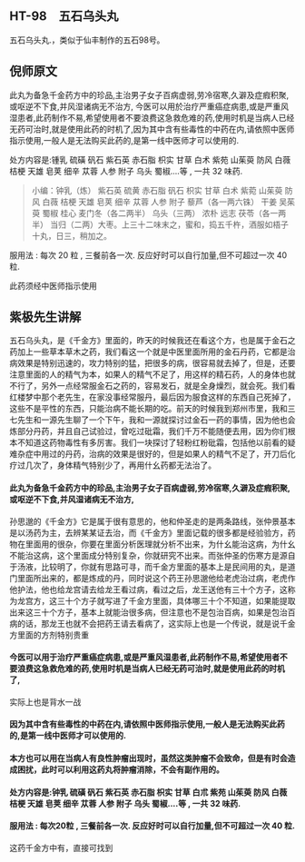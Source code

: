 ## HT-98　五石乌头丸

五石乌头丸.，类似于仙丰制作的五石98号。

## 倪师原文

此丸为备急千金药方中的珍品,主治男子女子百病虚弱,劳冷宿寒,久澼及症瘕积聚,或呕逆不下食,并风湿诸病无不治方, 今医可以用於治疗严重癌症病患,或是严重风湿患者,此药制作不易,希望使用者不要浪费这急救危难的药,使用时机是当病人已经无药可治时,就是使用此药的时机了,因为其中含有些毒性的中药在内,请依照中医师指示使用,一般人是无法购买此药的,是第一线中医师才可以使用的.

处方内容是:锺乳 硫磺 矾石 紫石英 赤石脂 枳实 甘草 白术 紫苑 山茱萸 防风 白薇 桔梗 天雄 皂荚 细辛 苁蓉 人参 附子 乌头 蜀椒....等 , 一共 32 味药.

> 小编：钟乳（炼） 紫石英 硫黄 赤石脂 矾石 枳实 甘草 白术 紫菀 山茱萸 防风 白薇 桔梗 天雄 皂荚 细辛 苁蓉 人参 附子 藜芦（各一两六铢） 干姜 吴茱萸 蜀椒 桂心 麦门冬（各二两半） 乌头（三两） 浓朴 远志 茯苓（各一两半） 当归（二两）大枣。上三十二味末之，蜜和，捣五千杵，酒服如梧子十丸，日三，稍加之。

服用法 : 每次 20 粒 , 三餐前各一次. 反应好时可以自行加量,但不可超过一次 40 粒.

此药须经中医师指示使用

## 紫极先生讲解

五石乌头丸，是《千金方》里面的，昨天的时候我还在看这个方，也是属于金石之药加上一些草本草木之药，我们看这一个就是中医里面所用的金石丹药，它都是治病效果是特别迅速的，攻力特别的猛，把很多的病，很容易就去掉了，但是，还要注意里面的人的精气为本，如果人的精气不足了，用这样的精石药，人的身体也就不行了，另外一点经常服金石之药的，容易发石，就是全身燥烈，就会死。我们看红楼梦中那个老先生，在家没事经常服丹，最后因为服食这样的东西自己死掉了， 这些不是平性的东西，只能治病不能长期的吃。前天的时候我到郑州市里，我和三七先生和一源先生聊了一个下午，我和一源就探讨过金石一药的事情，因为他也会炼部分丹药，并且自己试验过，曾吃过砒霜，我们千万不能随便去用，因为你们根本不知道这药物毒性有多厉害。我们一块探讨了轻粉红粉砒霜，包括他以前看的疑难杂症中用过的丹药，治病的效果是很好的，但是如果人的精气不足了，开刀后化疗过几次了，身体精气特别少了，再用什幺药都无法治了。

#### 此丸为备急千金药方中的珍品,主治男子女子百病虚弱,劳冷宿寒,久澼及症瘕积聚,或呕逆不下食,并风湿诸病无不治方,

孙思邈的《千金方》它是属于很有意思的，他和仲圣走的是两条路线，张仲景基本是以汤药为主，去辨某某证去治，而《千金方》里面记载的很多都是经验验方，药物在里面用的很杂，你要在里面分析医理就分析不出来，为什幺能治这病，为什幺不能治这病，这个里面成分特别复杂，你就研究不出来。而张仲圣的伤寒方是源自于汤液，比较明了，你就有思路可寻，而千金方里面的基本上是民间用的丸，是道门里面所出来的，都是炼成的丹，同时说这个药王孙思邈他给老虎治过病，老虎作他护法，他也给龙宫请去给龙王看过病，看过之后，龙王送他有三十个方子，这称为龙宫方，这三十个方子就写进了千金方里面，具体哪三十个不知道，如果能提取出来这三十个方子，基本上就能治很多病，但注意也不是包治百病，如果是包治百病的话，那龙王也就不会把药王请去看病了，这实际上也是一个传说，就是说千金方里面的方剂特别贵重

#### 今医可以用于治疗严重癌症病患,或是严重风湿患者,此药制作不易,希望使用者不要浪费这急救危难的药,使用时机是当病人已经无药可治时,就是使用此药的时机了,

实际上也是背水一战

#### 因为其中含有些毒性的中药在内,请依照中医师指示使用,一般人是无法购买此药的,是第一线中医师才可以使用的.

#### 本方也可以用在当病人有良性肿瘤出现时，虽然这类肿瘤不会致命，但是有时会造成困扰，此时可以利用这药丸将肿瘤消除，不会有副作用的。

#### 处方内容是:钟乳 硫磺 矾石 紫石英 赤石脂 枳实 甘草 白朮 紫苑 山茱萸 防风 白薇 桔梗 天雄 皂荚 细辛 苁蓉 人参 附子 乌头 蜀椒....等 , 一共 32 味药.

#### 服用法 : 每次20粒 , 三餐前各一次. 反应好时可以自行加量,但不可超过一次 40 粒.

这药千金方中有，直接可找到
